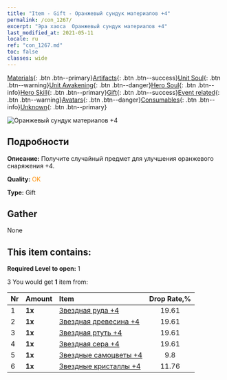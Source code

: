 ```yaml
---
title: "Item - Gift - Оранжевый сундук материалов +4"
permalink: /con_1267/
excerpt: "Эра хаоса  Оранжевый сундук материалов +4"
last_modified_at: 2021-05-11
locale: ru
ref: "con_1267.md"
toc: false
classes: wide
---
```

 [Materials](/ItemsRU/){: .btn .btn--primary}[Artifacts](/ItemsRU/Artifacts/){: .btn .btn--success}[Unit Soul](/ItemsRU/UnitSoul/){: .btn .btn--warning}[Unit Awakening](/ItemsRU/UnitAwakening/){: .btn .btn--danger}[Hero Soul](/ItemsRU/HeroSoul/){: .btn .btn--info}[Hero Skill](/ItemsRU/HeroSkill/){: .btn .btn--primary}[Gift](/ItemsRU/Gift/){: .btn .btn--success}[Event related](/ItemsRU/Events/){: .btn .btn--warning}[Avatars](/ItemsRU/Avatars/){: .btn .btn--danger}[Consumables](/ItemsRU/Consumables/){: .btn .btn--info}[Unknown](/ItemsRU/Unknown/){: .btn .btn--primary}

 ![Оранжевый сундук материалов +4](/images/t/i_304002.png)

## Подробности
 **Описание:** Получите случайный предмет для улучшения оранжевого снаряжения +4.

 **Quality:** <span style="color: #FF8C00">OK</span>

 **Type:** Gift

## Gather

  None

## This item contains:

 **Required Level to open:** 1

 3 You would get **1** item  from:

  | Nr | Amount |     Item    | Drop Rate,% |
  |:---|:-------|:------------|:---------:|
  | 1 |  **1x** | [Звездная руда +4](/ItemsRU/mat_89/) | 19.61 | 
  | 2 |  **1x** | [Звездная древесина +4](/ItemsRU/mat_90/) | 19.61 | 
  | 3 |  **1x** | [Звездная ртуть +4](/ItemsRU/mat_91/) | 19.61 | 
  | 4 |  **1x** | [Звездная сера +4](/ItemsRU/mat_92/) | 19.61 | 
  | 5 |  **1x** | [Звездные самоцветы +4](/ItemsRU/mat_93/) | 9.8 | 
  | 6 |  **1x** | [Звездные кристаллы +4](/ItemsRU/mat_94/) | 11.76 | 
